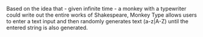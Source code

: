 Based on the idea that - given infinite time - a monkey with a typewriter could write out the entire works of Shakespeare, Monkey Type allows users to enter a text input and then randomly generates text (a-z|A-Z) until the entered string is also generated. 